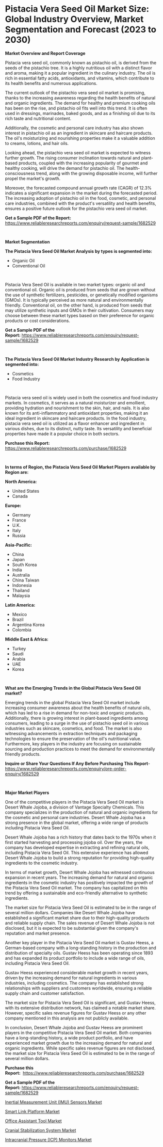 <p><h1>Pistacia Vera Seed Oil Market Size: Global Industry Overview, Market Segmentation and Forecast (2023 to 2030)</h1></p><p><strong>Market Overview and Report Coverage</strong></p>
<p><p>Pistacia vera seed oil, commonly known as pistachio oil, is derived from the seeds of the pistachio tree. It is a highly nutritious oil with a distinct flavor and aroma, making it a popular ingredient in the culinary industry. The oil is rich in essential fatty acids, antioxidants, and vitamins, which contribute to its health benefits and numerous applications.</p><p>The current outlook of the pistachio vera seed oil market is promising, thanks to the increasing awareness regarding the health benefits of natural and organic ingredients. The demand for healthy and premium cooking oils has been on the rise, and pistachio oil fits well into this trend. It is often used in dressings, marinades, baked goods, and as a finishing oil due to its rich taste and nutritional content.</p><p>Additionally, the cosmetic and personal care industry has also shown interest in pistachio oil as an ingredient in skincare and haircare products. The oil's moisturizing and nourishing properties make it a valuable addition to creams, lotions, and hair oils.</p><p>Looking ahead, the pistachio vera seed oil market is expected to witness further growth. The rising consumer inclination towards natural and plant-based products, coupled with the increasing popularity of gourmet and healthy cooking, will drive the demand for pistachio oil. The health-consciousness trend, along with the growing disposable income, will further propel the market's growth.</p><p>Moreover, the forecasted compound annual growth rate (CAGR) of 12.3% indicates a significant expansion in the market during the forecasted period. The increasing adoption of pistachio oil in the food, cosmetic, and personal care industries, combined with the product's versatility and health benefits, ensures a positive future outlook for the pistachio vera seed oil market.</p></p>
<p><strong>Get a Sample PDF of the Report:</strong> <a href="https://www.reliableresearchreports.com/enquiry/request-sample/1682529">https://www.reliableresearchreports.com/enquiry/request-sample/1682529</a></p>
<p>&nbsp;</p>
<p><strong>Market Segmentation</strong></p>
<p><strong>The Pistacia Vera Seed Oil Market Analysis by types is segmented into:</strong></p>
<p><ul><li>Organic Oil</li><li>Conventional Oil</li></ul></p>
<p>&nbsp;</p>
<p><p>Pistacia Vera Seed Oil is available in two market types: organic oil and conventional oil. Organic oil is produced from seeds that are grown without the use of synthetic fertilizers, pesticides, or genetically modified organisms (GMOs). It is typically perceived as more natural and environmentally friendly. Conventional oil, on the other hand, is produced from seeds that may utilize synthetic inputs and GMOs in their cultivation. Consumers may choose between these market types based on their preference for organic products or cost considerations.</p></p>
<p><strong>Get a Sample PDF of the Report:</strong>&nbsp;<a href="https://www.reliableresearchreports.com/enquiry/request-sample/1682529">https://www.reliableresearchreports.com/enquiry/request-sample/1682529</a></p>
<p>&nbsp;</p>
<p><strong>The Pistacia Vera Seed Oil Market Industry Research by Application is segmented into:</strong></p>
<p><ul><li>Cosmetics</li><li>Food Industry</li></ul></p>
<p>&nbsp;</p>
<p><p>Pistacia vera seed oil is widely used in both the cosmetics and food industry markets. In cosmetics, it serves as a natural moisturizer and emollient, providing hydration and nourishment to the skin, hair, and nails. It is also known for its anti-inflammatory and antioxidant properties, making it an ideal ingredient in skincare and haircare products. In the food industry, pistacia vera seed oil is utilized as a flavor enhancer and ingredient in various dishes, due to its distinct, nutty taste. Its versatility and beneficial properties have made it a popular choice in both sectors.</p></p>
<p><strong>Purchase this Report:</strong>&nbsp; <a href="https://www.reliableresearchreports.com/purchase/1682529">https://www.reliableresearchreports.com/purchase/1682529</a></p>
<p>&nbsp;</p>
<p><strong>In terms of Region, the Pistacia Vera Seed Oil Market Players available by Region are:</strong></p>
<p>
    <p> <strong> North America: </strong>
        <ul>
            <li>United States</li>
            <li>Canada</li>
        </ul>
        </p> 
    <p> <strong> Europe: </strong>
        <ul>
            <li>Germany</li>
            <li>France</li>
            <li>U.K.</li>
            <li>Italy</li>
            <li>Russia</li>
        </ul>
        </p> 
    <p> <strong> Asia-Pacific: </strong>
        <ul>
            <li>China</li>
            <li>Japan</li>
            <li>South Korea</li>
            <li>India</li>
            <li>Australia</li>
            <li>China Taiwan</li>
            <li>Indonesia</li>
            <li>Thailand</li>
            <li>Malaysia</li>
        </ul>
        </p> 
    <p> <strong> Latin America: </strong>
        <ul>
            <li>Mexico</li>
            <li>Brazil</li>
            <li>Argentina Korea</li>
            <li>Colombia</li>
        </ul>
        </p> 
    <p> <strong> Middle East & Africa: </strong>
        <ul>
            <li>Turkey</li>
            <li>Saudi</li>
            <li>Arabia</li>
            <li>UAE</li>
            <li>Korea</li>
        </ul>
    </p>
    </p>
<p>&nbsp;</p>
<p><strong>What are the Emerging Trends in the Global Pistacia Vera Seed Oil market?</strong></p>
<p><p>Emerging trends in the global Pistacia Vera Seed Oil market include increasing consumer awareness about the health benefits of natural oils, which has led to a rise in demand for non-toxic and organic products. Additionally, there is growing interest in plant-based ingredients among consumers, leading to a surge in the use of pistachio seed oil in various industries such as skincare, cosmetics, and food. The market is also witnessing advancements in extraction techniques and packaging technologies to ensure the preservation of the oil's nutritional value. Furthermore, key players in the industry are focusing on sustainable sourcing and production practices to meet the demand for environmentally friendly products.</p></p>
<p><strong>Inquire or Share Your Questions If Any Before Purchasing This Report</strong>- <a href="https://www.reliableresearchreports.com/enquiry/pre-order-enquiry/1682529">https://www.reliableresearchreports.com/enquiry/pre-order-enquiry/1682529</a></p>
<p>&nbsp;</p>
<p><strong>Major Market Players</strong></p>
<p><p>One of the competitive players in the Pistacia Vera Seed Oil market is Desert Whale Jojoba, a division of Vantage Specialty Chemicals. This company specializes in the production of natural and organic ingredients for the cosmetic and personal care industries. Desert Whale Jojoba has a strong presence in the global market, offering a wide range of products including Pistacia Vera Seed Oil.</p><p>Desert Whale Jojoba has a rich history that dates back to the 1970s when it first started harvesting and processing jojoba oil. Over the years, the company has developed expertise in extracting and refining natural oils, including Pistacia Vera Seed Oil. This extensive experience has allowed Desert Whale Jojoba to build a strong reputation for providing high-quality ingredients to the cosmetic industry.</p><p>In terms of market growth, Desert Whale Jojoba has witnessed continuous expansion in recent years. The increasing demand for natural and organic ingredients in the cosmetic industry has positively impacted the growth of the Pistacia Vera Seed Oil market. The company has capitalized on this trend by offering a sustainable and eco-friendly alternative to synthetic ingredients.</p><p>The market size for Pistacia Vera Seed Oil is estimated to be in the range of several million dollars. Companies like Desert Whale Jojoba have established a significant market share due to their high-quality products and reliable supply chain. The sales revenue of Desert Whale Jojoba is not disclosed, but it is expected to be substantial given the company's reputation and market presence.</p><p>Another key player in the Pistacia Vera Seed Oil market is Gustav Heess, a German-based company with a long-standing history in the production and distribution of specialty oils. Gustav Heess has been operating since 1893 and has expanded its product portfolio to include a wide range of oils, including Pistacia Vera Seed Oil.</p><p>Gustav Heess experienced considerable market growth in recent years, driven by the increasing demand for natural ingredients in various industries, including cosmetics. The company has established strong relationships with suppliers and customers worldwide, ensuring a reliable supply chain and customer satisfaction.</p><p>The market size for Pistacia Vera Seed Oil is significant, and Gustav Heess, with its extensive distribution network, has claimed a notable market share. However, specific sales revenue figures for Gustav Heess or any other company mentioned in this analysis are not publicly available.</p><p>In conclusion, Desert Whale Jojoba and Gustav Heess are prominent players in the competitive Pistacia Vera Seed Oil market. Both companies have a long-standing history, a wide product portfolio, and have experienced market growth due to the increasing demand for natural and organic ingredients. While specific sales revenue figures are not disclosed, the market size for Pistacia Vera Seed Oil is estimated to be in the range of several million dollars.</p></p>
<p><strong>Purchase this Report:</strong>&nbsp;&nbsp;<a href="https://www.reliableresearchreports.com/purchase/1682529">https://www.reliableresearchreports.com/purchase/1682529</a></p>
<p></p>
<p><strong>Get a Sample PDF of the Report:</strong>&nbsp;<a href="https://www.reliableresearchreports.com/enquiry/request-sample/1682529">https://www.reliableresearchreports.com/enquiry/request-sample/1682529</a></p>
<p><p><a href="https://www.linkedin.com/pulse/inertial-measurement-unit-imu-sensors-market-size-2023/">Inertial Measurement Unit (IMU) Sensors Market</a></p><p><a href="https://medium.com/@ssantosh15121999/smart-link-platform-market-insights-into-market-cagr-market-trends-and-growth-strategies-c8532f6446e6">Smart Link Platform Market</a></p><p><a href="https://medium.com/@sanju991215/office-assistant-tool-market-furnishes-information-on-market-share-market-trends-and-market-3272d80ccd39">Office Assistant Tool Market</a></p><p><a href="https://github.com/RichRobinson5/Market-Research-Report-List-2/blob/main/cranial-stabilization-system-market.md">Cranial Stabilization System Market</a></p><p><a href="https://github.com/JameTravis/Market-Research-Report-List-2/blob/main/intracranial-pressure-icp-monitors-market.md">Intracranial Pressure (ICP) Monitors Market</a></p></p>